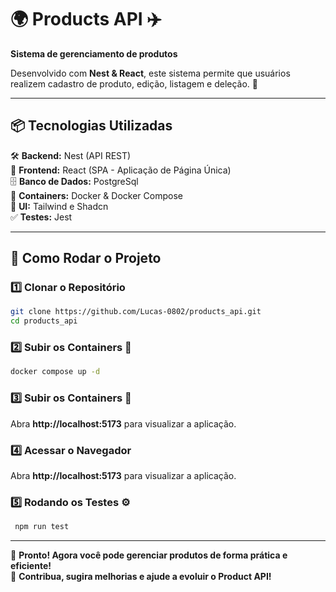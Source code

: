 # 🌍 Products API ✈️  
**Sistema de gerenciamento de produtos**  

Desenvolvido com **Nest & React**, este sistema permite que usuários realizem cadastro de produto, edição, listagem e deleção. 🚀  

---

## 📦 Tecnologias Utilizadas  

🛠 **Backend:** Nest (API REST)  
🎨 **Frontend:** React (SPA - Aplicação de Página Única)  
🗄 **Banco de Dados:** PostgreSql  
🐳 **Containers:** Docker & Docker Compose    
💎 **UI:** Tailwind e Shadcn  
✅ **Testes:** Jest  

---

## 🚀 Como Rodar o Projeto  

### 1️⃣ Clonar o Repositório  
```bash
git clone https://github.com/Lucas-0802/products_api.git
cd products_api
```

### 2️⃣ Subir os Containers 🚢  
```bash
docker compose up -d
```

### 3️⃣ Subir os Containers 🚢  
Abra **http://localhost:5173** para visualizar a aplicação.  

### 4️⃣ Acessar o Navegador  
Abra **http://localhost:5173** para visualizar a aplicação.  

### 5️⃣ Rodando os Testes ⚙️  
```bash
 npm run test
```

---

🎯 **Pronto! Agora você pode gerenciar produtos de forma prática e eficiente!**  
🚀 **Contribua, sugira melhorias e ajude a evoluir o Product API!**  
